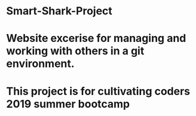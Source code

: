 # Smart-Shark-Project
# Website excerise for managing and working with others in a git environment.
# This project is for cultivating coders 2019 summer bootcamp
